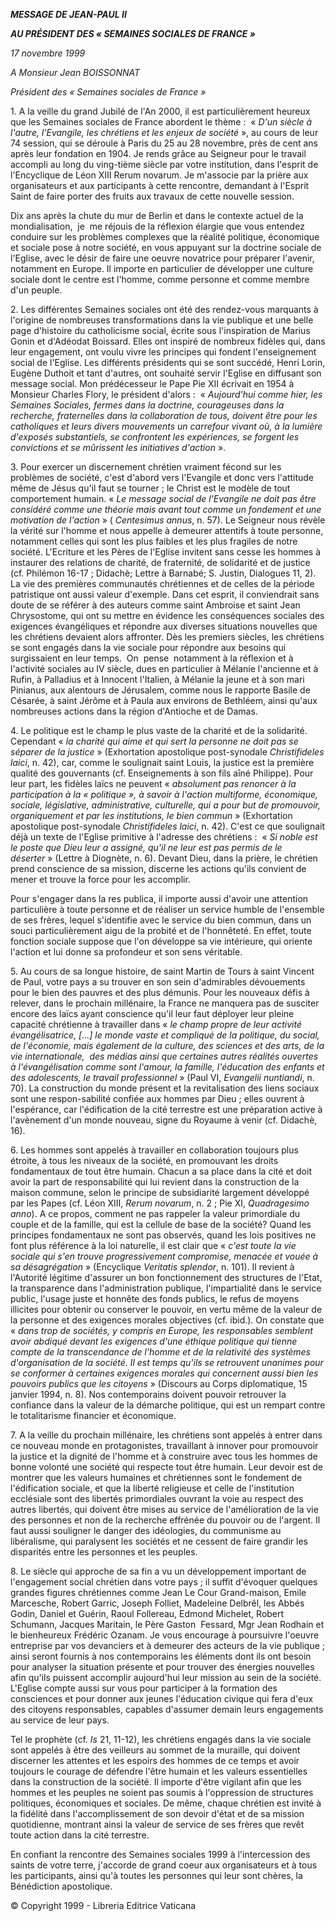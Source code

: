 ***MESSAGE DE JEAN-PAUL II***

***AU PRÉSIDENT DES « *SEMAINES SOCIALES DE FRANCE* »***

*17 novembre 1999*

*A Monsieur Jean BOISSONNAT*

*Président des « *Semaines sociales de France* »*

1. A la veille du grand Jubilé de l'An 2000, il est particulièrement heureux que les Semaines sociales de France abordent le thème :  « *D'un siècle à l'autre, l'Evangile, les chrétiens et les enjeux de société* », au cours de leur 74 session, qui se déroule à Paris du 25 au 28 novembre, près de cent ans après leur fondation en 1904. Je rends grâce au Seigneur pour le travail accompli au long du ving-tième siècle par votre institution, dans l'esprit de l'Encyclique de Léon XIII Rerum novarum. Je m'associe par la prière aux organisateurs et aux participants à cette rencontre, demandant à l'Esprit Saint de faire porter des fruits aux travaux de cette nouvelle session.

Dix ans après la chute du mur de Berlin et dans le contexte actuel de la mondialisation,  je  me réjouis de la réflexion élargie que vous entendez conduire sur les problèmes complexes que la réalité politique, économique et sociale pose à notre société, en vous appuyant sur la doctrine sociale de l'Eglise, avec le désir de faire une oeuvre novatrice pour préparer l'avenir, notamment en Europe. Il importe en particulier de développer une culture sociale dont le centre est l'homme, comme personne et comme membre d'un peuple.

2. Les différentes Semaines sociales ont été des rendez-vous marquants à l'origine de nombreuses transformations dans la vie publique et une belle page d'histoire du catholicisme social, écrite sous l'inspiration de Marius Gonin et d'Adéodat Boissard. Elles ont inspiré de nombreux fidèles qui, dans leur engagement, ont voulu vivre les principes qui fondent l'enseignement social de l'Eglise. Les différents présidents qui se sont succédé, Henri Lorin, Eugène Duthoit et tant d'autres, ont souhaité servir l'Eglise en diffusant son message social. Mon prédécesseur le Pape Pie XII écrivait en 1954 à Monsieur Charles Flory, le président d'alors :  « *Aujourd'hui comme hier, les Semaines Sociales, fermes dans la doctrine, courageuses dans la recherche, fraternelles dans la collaboration de tous, doivent être pour les catholiques et leurs divers mouvements un carrefour vivant où, à la lumière d'exposés substantiels, se confrontent les expériences, se forgent les convictions et se mûrissent les initiatives d'action* ».

3. Pour exercer un discernement chrétien vraiment fécond sur les problèmes de société, c'est d'abord vers l'Evangile et donc vers l'attitude même de Jésus qu'il faut se tourner ; le Christ est le modèle de tout comportement humain. « *Le message social de l'Evangile ne doit pas être considéré comme une théorie mais avant tout comme un fondement et une motivation de l'action* » ( *Centesimus annus*, n. 57). Le Seigneur nous révèle la vérité sur l'homme et nous appelle à demeurer attentifs à toute personne, notamment celles qui sont les plus faibles et les plus fragiles de notre société. L'Ecriture et les Pères de l'Eglise invitent sans cesse les hommes à instaurer des relations de charité, de fraternité, de solidarité et de justice (cf. Philémon 16-17 ; Didachè; Lettre à Barnabé; S. Justin, Dialogues 11, 2). La vie des premières communautés chrétiennes et de celles de la période patristique ont aussi valeur d'exemple. Dans cet esprit, il conviendrait sans doute de se référer à des auteurs comme saint Ambroise et saint Jean Chrysostome, qui ont su mettre en évidence les conséquences sociales des exigences évangéliques et répondre aux diverses situations nouvelles que les chrétiens devaient alors affronter. Dès les premiers siècles, les chrétiens se sont engagés dans la vie sociale pour répondre aux besoins qui surgissaient en leur temps.  On  pense  notamment à la réflexion et à l'activité sociales au IV siècle, dues en particulier à Mélanie l'ancienne et à Rufin, à Palladius et à Innocent l'Italien, à Mélanie la jeune et à son mari Pinianus, aux alentours de Jérusalem, comme nous le rapporte Basile de Césarée, à saint Jérôme et à Paula aux environs de Bethléem, ainsi qu'aux nombreuses actions dans la région d'Antioche et de Damas.

4. Le politique est le champ le plus vaste de la charité et de la solidarité. Cependant « *la charité qui aime et qui sert la personne ne doit pas se séparer de la justice* » (Exhortation apostolique post-synodale *Christifideles laici*, n. 42), car, comme le soulignait saint Louis, la justice est la première qualité des gouvernants (cf. Enseignements à son fils aîné Philippe). Pour leur part, les fidèles laïcs ne peuvent « *absolument pas renoncer à la participation à la « politique », à savoir à l'action multiforme, économique, sociale, législative, administrative, culturelle, qui a pour but de promouvoir, organiquement et par les institutions, le bien commun* » (Exhortation apostolique post-synodale *Christifideles laici*, n. 42). C'est ce que soulignait déjà un texte de l'Eglise primitive à l'adresse des chrétiens :  « *Si noble est le poste que Dieu leur a assigné, qu'il ne leur est pas permis de le déserter* » (Lettre à Diognète, n. 6). Devant Dieu, dans la prière, le chrétien prend conscience de sa mission, discerne les actions qu'ils convient de mener et trouve la force pour les accomplir.

Pour s'engager dans la res publica, il importe aussi d'avoir une attention particulière à toute personne et de réaliser un service humble de l'ensemble de ses frères, lequel s'identifie avec le service du bien commun, dans un souci particulièrement aigu de la probité et de l'honnêteté. En effet, toute fonction sociale suppose que l'on développe sa vie intérieure, qui oriente l'action et lui donne sa profondeur et son sens véritable.

5. Au cours de sa longue histoire, de saint Martin de Tours à saint Vincent de Paul, votre pays a su trouver en son sein d'admirables dévouements pour le bien des pauvres et des plus démunis. Pour les nouveaux défis à relever, dans le prochain millénaire, la France ne manquera pas de susciter encore des laïcs ayant conscience qu'il leur faut déployer leur pleine capacité chrétienne à travailler dans « *le champ propre de leur activité évangélisatrice, [...] le monde vaste et compliqué de la politique, du social, de l'économie, mais également de la culture, des sciences et des arts, de la vie internationale,  des médias ainsi que certaines autres réalités ouvertes à l'évangélisation comme sont l'amour, la famille, l'éducation des enfants et des adolescents, le travail professionnel* » (Paul VI, *Evangelii nuntiandi*, n. 70). La construction du monde présent et la revitalisation des liens sociaux sont une respon-sabilité confiée aux hommes par Dieu ; elles ouvrent à l'espérance, car l'édification de la cité terrestre est une préparation active à l'avènement d'un monde nouveau, signe du Royaume à venir (cf. Didachè, 16).

6. Les hommes sont appelés à travailler en collaboration toujours plus étroite, à tous les niveaux de la société, en promouvant les droits fondamentaux de tout être humain. Chacun a sa place dans la cité et doit avoir la part de responsabilité qui lui revient dans la construction de la maison commune, selon le principe de subsidiarité largement développé par les Papes (cf. Léon XIII, *Rerum novarum*, n. 2 ; Pie XI, *Quadragesimo anno*). A ce propos, comment ne pas rappeler la valeur primordiale du couple et de la famille, qui est la cellule de base de la société? Quand les principes fondamentaux ne sont pas observés, quand les lois positives ne font plus référence à la loi naturelle, il est clair que « *c'est toute la vie sociale qui s'en trouve progressivement compromise, menacée et vouée à sa désagrégation* » (Encyclique *Veritatis splendor*, n. 101). Il revient à l'Autorité légitime d'assurer un bon fonctionnement des structures de l'Etat, la transparence dans l'administration publique, l'impartialité dans le service public, l'usage juste et honnête des fonds publics, le refus de moyens illicites pour obtenir ou conserver le pouvoir, en vertu même de la valeur de la personne et des exigences morales objectives (cf. ibid.). On constate que « *dans trop de sociétés, y compris en Europe, les responsables semblent avoir abdiqué devant les exigences d'une éthique politique qui tienne compte de la transcendance de l'homme et de la relativité des systèmes d'organisation de la société. Il est temps qu'ils se retrouvent unanimes pour se conformer à certaines exigences morales qui concernent aussi bien les pouvoirs publics que les citoyens* » (Discours au Corps diplomatique, 15 janvier 1994, n. 8). Nos contemporains doivent pouvoir retrouver la confiance dans la valeur de la démarche politique, qui est un rempart contre le totalitarisme financier et économique.

7. A la veille du prochain millénaire, les chrétiens sont appelés à entrer dans ce nouveau monde en protagonistes, travaillant à innover pour promouvoir la justice et la dignité de l'homme et à construire avec tous les hommes de bonne volonté une société qui respecte tout être humain. Leur devoir est de montrer que les valeurs humaines et chrétiennes sont le fondement de l'édification sociale, et que la liberté religieuse et celle de l'institution ecclésiale sont des libertés primordiales ouvrant la voie au respect des autres libertés, qui doivent être mises au service de l'amélioration de la vie des personnes et non de la recherche effrénée du pouvoir ou de l'argent. Il faut aussi souligner le danger des idéologies, du communisme au libéralisme, qui paralysent les sociétés et ne cessent de faire grandir les disparités entre les personnes et les peuples.

8. Le siècle qui approche de sa fin a vu un développement important de l'engagement social chrétien dans votre pays ; il suffit d'évoquer quelques grandes figures chrétiennes comme Jean Le Cour Grand-maison, Emile Marcesche, Robert Garric, Joseph Folliet, Madeleine Delbrêl, les Abbés Godin, Daniel et Guérin, Raoul Follereau, Edmond Michelet, Robert Schumann, Jacques Maritain, le Père Gaston  Fessard, Mgr Jean Rodhain et le bienheureux Frédéric Ozanam. Je vous encourage à poursuivre l'oeuvre entreprise par vos devanciers et à demeurer des acteurs de la vie publique ; ainsi seront fournis à nos contemporains les éléments dont ils ont besoin pour analyser la situation présente et pour trouver des énergies nouvelles afin qu'ils puissent accomplir aujourd'hui leur mission au sein de la société. L'Eglise compte aussi sur vous pour participer à la formation des consciences et pour donner aux jeunes l'éducation civique qui fera d'eux des citoyens responsables, capables d'assumer demain leurs engagements au service de leur pays.

Tel le prophète (cf. *Is* 21, 11-12), les chrétiens engagés dans la vie sociale sont appelés à être des veilleurs au sommet de la muraille, qui doivent discerner les attentes et les espoirs des hommes de ce temps et avoir toujours le courage de défendre l'être humain et les valeurs essentielles dans la construction de la société. Il importe d'être vigilant afin que les hommes et les peuples ne soient pas soumis à l'oppression de structures politiques, économiques et sociales. De même, chaque chrétien est invité à la fidélité dans l'accomplissement de son devoir d'état et de sa mission quotidienne, montrant ainsi la valeur de service de ses frères que revêt toute action dans la cité terrestre.

En confiant la rencontre des Semaines sociales 1999 à l'intercession des saints de votre terre, j'accorde de grand coeur aux organisateurs et à tous les participants, ainsi qu'à toutes les personnes qui leur sont chères, la Bénédiction apostolique.

© Copyright 1999 - Libreria Editrice Vaticana